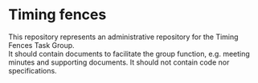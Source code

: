
# Timing fences

This repository represents an administrative repository for the Timing Fences Task Group.  
It should contain documents to facilitate the group function, e.g. meeting minutes and supporting documents.
It should not contain code nor specifications.

